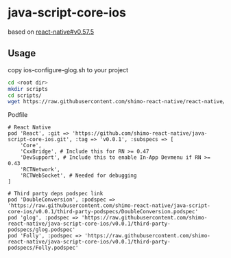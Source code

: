 # java-script-core-ios

based on [react-native#v0.57.5](https://github.com/facebook/react-native/tree/v0.57.5)

## Usage

copy ios-configure-glog.sh to your project

```sh
cd <root dir>
mkdir scripts
cd scripts/
wget https://raw.githubusercontent.com/shimo-react-native/react-native/0.57.5/scripts/ios-configure-glog.sh
```

Podfile

```
# React Native
pod 'React', :git => 'https://github.com/shimo-react-native/java-script-core-ios.git', :tag => 'v0.0.1', :subspecs => [
    'Core',
    'CxxBridge', # Include this for RN >= 0.47
    'DevSupport', # Include this to enable In-App Devmenu if RN >= 0.43
    'RCTNetwork',
    'RCTWebSocket', # Needed for debugging
]

# Third party deps podspec link
pod 'DoubleConversion', :podspec => 'https://raw.githubusercontent.com/shimo-react-native/java-script-core-ios/v0.0.1/third-party-podspecs/DoubleConversion.podspec'
pod 'glog', :podspec => 'https://raw.githubusercontent.com/shimo-react-native/java-script-core-ios/v0.0.1/third-party-podspecs/glog.podspec'
pod 'Folly', :podspec => 'https://raw.githubusercontent.com/shimo-react-native/java-script-core-ios/v0.0.1/third-party-podspecs/Folly.podspec'
```
